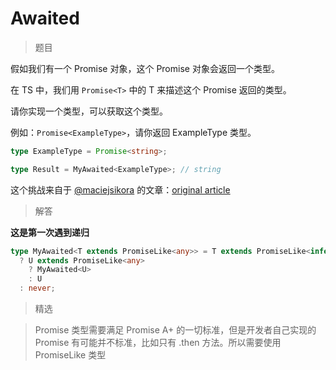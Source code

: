 # Awaited

<BtnGroup 
  issue="https://tsch.js.org/189/solutions"
  answer="https://github.com/type-challenges/type-challenges/issues/31859"
/>

> 题目

假如我们有一个 Promise 对象，这个 Promise 对象会返回一个类型。

在 TS 中，我们用 `Promise<T>` 中的 T 来描述这个 Promise 返回的类型。

请你实现一个类型，可以获取这个类型。

例如：`Promise<ExampleType>`，请你返回 ExampleType 类型。

```ts
type ExampleType = Promise<string>;

type Result = MyAwaited<ExampleType>; // string
```

这个挑战来自于 [@maciejsikora](https://github.com/maciejsikora) 的文章：[original article](https://dev.to/macsikora/advanced-typescript-exercises-question-1-45k4)

> 解答

**这是第一次遇到递归**

```ts
type MyAwaited<T extends PromiseLike<any>> = T extends PromiseLike<infer U>
  ? U extends PromiseLike<any>
    ? MyAwaited<U>
    : U
  : never;
```

> 精选

<BtnGroup 
  featured="https://github.com/type-challenges/type-challenges/issues/24969"
/>

> Promise 类型需要满足 Promise A+ 的一切标准，但是开发者自己实现的 Promise 有可能并不标准，比如只有 .then 方法。所以需要使用 PromiseLike 类型
